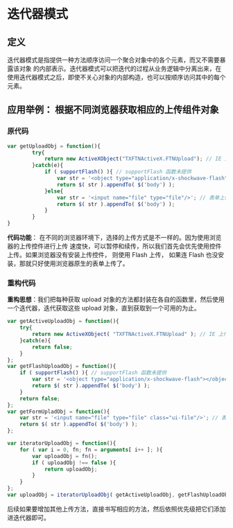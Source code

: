 # 迭代器模式
## 定义
迭代器模式是指提供一种方法顺序访问一个聚合对象中的各个元素，而又不需要暴露该对象
的内部表示。迭代器模式可以把迭代的过程从业务逻辑中分离出来，在使用迭代器模式之后，即使不关心对象的内部构造，也可以按顺序访问其中的每个元素。

## 应用举例： 根据不同浏览器获取相应的上传组件对象

### 原代码
```javascript
var getUploadObj = function(){
        try{
            return new ActiveXObject("TXFTNActiveX.FTNUpload"); // IE 上传控件
        }catch(e){
            if ( supportFlash() ){ // supportFlash 函数未提供
                var str = '<object type="application/x-shockwave-flash"></object>';
                return $( str ).appendTo( $('body') );
            }else{
                var str = '<input name="file" type="file"/>'; // 表单上传
                return $( str ).appendTo( $('body') );
            }
        }
}
```
**代码功能**：
在不同的浏览器环境下，选择的上传方式是不一样的。因为使用浏览器的上传控件进行上传
速度快，可以暂停和续传，所以我们首先会优先使用控件上传。如果浏览器没有安装上传控件，
则使用 Flash 上传， 如果连 Flash 也没安装，那就只好使用浏览器原生的表单上传了。

### 重构代码
**重构思想**：我们把每种获取 upload 对象的方法都封装在各自的函数里，然后使用一个迭代器，迭代获取这些 upload 对象，直到获取到一个可用的为止。

```javascript
var getActiveUploadObj = function(){
    try{
        return new ActiveXObject( "TXFTNActiveX.FTNUpload" ); // IE 上传控件
    }catch(e){
        return false;
    }
};
var getFlashUploadObj = function(){
    if ( supportFlash() ){ // supportFlash 函数未提供
        var str = '<object type="application/x-shockwave-flash"></object>';
        return $( str ).appendTo( $('body') );
    }
    return false;
};
var getFormUpladObj = function(){
    var str = '<input name="file" type="file" class="ui-file"/>'; // 表单上传
    return $( str ).appendTo( $('body') );
};

var iteratorUploadObj = function(){
    for ( var i = 0, fn; fn = arguments[ i++ ]; ){
        var uploadObj = fn();
        if ( uploadObj !== false ){
            return uploadObj;
        }
    }
};
var uploadObj = iteratorUploadObj( getActiveUploadObj, getFlashUploadObj, getFormUpladObj );
```

后续如果要增加其他上传方法，直接书写相应的方法，然后依照优先级把它们添加进迭代器即可。